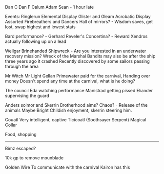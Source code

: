 Dan C
Dan F
Calum
Adam
Sean - 1 hour late



Events:
Ringlerun Elemental Display
Glister and Gleam Acrobatic Display
Assorted Firebreathers and Dancers
Hall of mirrors? - Wisdom saves, get lost, swap highest and lowest stats


Bard performance? - Gerhard
	Reveler's Concertina? - Reward
	Xendros actually following up on a lead
	

Wellgar Brinehanded
	Shipwreck - Are you interested in an underwater recovery mission?
	Wreck of the Marshal
	Bandits may also be after the ship
	three years ago it crashed
	Recently discovered by some sailors passing through the area
	


Mr Witch
Mr Light
	Gellan Primewater paid for the carnival,
	Handing over money
	Doesn't spend any time at the carnival, what is he doing?


The council
	Eda watching performance
	Manistrad getting pissed
	Eliander supervising the guard

Anders solmor and Skerrin
	Brotherhood aims? Chaos? - Release of the animals
	Maybe 
	Bright Childish enjoyment, skerrin steering him.


Couatl
	Very intelligent, captive
	Ticicoatl (Soothsayer Serpent)
	Magical Collar


Food, shopping


<hr>


Bimz escaped?

10k gp to remove mounblade

Golden Wire To communicate with the carnival
Kairon has this


